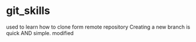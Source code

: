 # git_skills
used to learn how to clone form remote repository
Creating a new branch is quick AND simple.
modified
